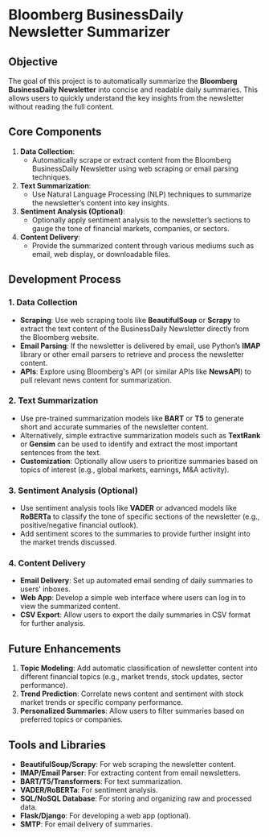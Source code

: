# Bloomberg BusinessDaily Newsletter Summarizer

## Objective
The goal of this project is to automatically summarize the **Bloomberg BusinessDaily Newsletter** into concise and readable daily summaries. This allows users to quickly understand the key insights from the newsletter without reading the full content.

## Core Components
1. **Data Collection**: 
   - Automatically scrape or extract content from the Bloomberg BusinessDaily Newsletter using web scraping or email parsing techniques.
2. **Text Summarization**: 
   - Use Natural Language Processing (NLP) techniques to summarize the newsletter’s content into key insights.
3. **Sentiment Analysis (Optional)**: 
   - Optionally apply sentiment analysis to the newsletter’s sections to gauge the tone of financial markets, companies, or sectors.
4. **Content Delivery**: 
   - Provide the summarized content through various mediums such as email, web display, or downloadable files.

## Development Process

### 1. Data Collection
- **Scraping**: Use web scraping tools like **BeautifulSoup** or **Scrapy** to extract the text content of the BusinessDaily Newsletter directly from the Bloomberg website.
- **Email Parsing**: If the newsletter is delivered by email, use Python’s **IMAP** library or other email parsers to retrieve and process the newsletter content.
- **APIs**: Explore using Bloomberg's API (or similar APIs like **NewsAPI**) to pull relevant news content for summarization.

### 2. Text Summarization
- Use pre-trained summarization models like **BART** or **T5** to generate short and accurate summaries of the newsletter content.
- Alternatively, simple extractive summarization models such as **TextRank** or **Gensim** can be used to identify and extract the most important sentences from the text.
- **Customization**: Optionally allow users to prioritize summaries based on topics of interest (e.g., global markets, earnings, M&A activity).

### 3. Sentiment Analysis (Optional)
- Use sentiment analysis tools like **VADER** or advanced models like **RoBERTa** to classify the tone of specific sections of the newsletter (e.g., positive/negative financial outlook).
- Add sentiment scores to the summaries to provide further insight into the market trends discussed.

### 4. Content Delivery
- **Email Delivery**: Set up automated email sending of daily summaries to users' inboxes.
- **Web App**: Develop a simple web interface where users can log in to view the summarized content.
- **CSV Export**: Allow users to export the daily summaries in CSV format for further analysis.

## Future Enhancements
1. **Topic Modeling**: Add automatic classification of newsletter content into different financial topics (e.g., market trends, stock updates, sector performance).
2. **Trend Prediction**: Correlate news content and sentiment with stock market trends or specific company performance.
3. **Personalized Summaries**: Allow users to filter summaries based on preferred topics or companies.

## Tools and Libraries
- **BeautifulSoup/Scrapy**: For web scraping the newsletter content.
- **IMAP/Email Parser**: For extracting content from email newsletters.
- **BART/T5/Transformers**: For text summarization.
- **VADER/RoBERTa**: For sentiment analysis.
- **SQL/NoSQL Database**: For storing and organizing raw and processed data.
- **Flask/Django**: For developing a web app (optional).
- **SMTP**: For email delivery of summaries.
